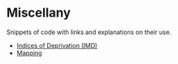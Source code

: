 # Miscellany

Snippets of code with links and explanations on their use.

* [Indices of Deprivation (IMD)](https://cdu-data-science-team.github.io/miscellany/Indices-of-Multiple-Deprivation.html)
* [Mapping](https://cdu-data-science-team.github.io/miscellany/Mapping.html)

